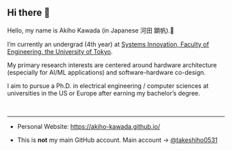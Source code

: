 ## Hi there 👋

Hello, my name is Akiho Kawada (in Japanese 河田 顕帆).🐰

I’m currently an undergrad (4th year) at [Systems Innovation, Faculty of Engineering, the University of Tokyo](https://www.si.t.u-tokyo.ac.jp/).

My primary research interests are centered around hardware architecture (especially for AI/ML applications) and software-hardware co-design.

I aim to pursue a Ph.D. in electrical engineering / computer sciences at universities in the US or Europe after earning my bachelor’s degree.

<br>

----


- Personal Website: https://akiho-kawada.github.io/

- This is **not** my main GitHub account. Main account → [@takeshiho0531](https://github.com/takeshiho0531)


<!--
**akiho-kawada/akiho-kawada** is a ✨ _special_ ✨ repository because its `README.md` (this file) appears on your GitHub profile.

Here are some ideas to get you started:

- 🔭 I’m currently working on ...
- 🌱 I’m currently learning ...
- 👯 I’m looking to collaborate on ...
- 🤔 I’m looking for help with ...
- 💬 Ask me about ...
- 📫 How to reach me: ...
- 😄 Pronouns: ...
- ⚡ Fun fact: ...
-->
